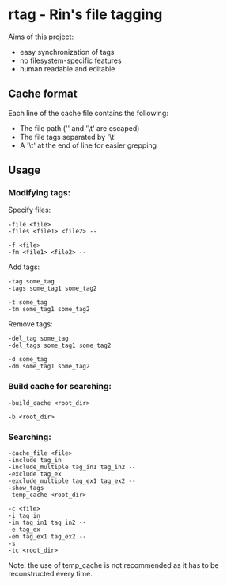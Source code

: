 # rtag - Rin's file tagging

Aims of this project:
- easy synchronization of tags
- no filesystem-specific features
- human readable and editable

## Cache format

Each line of the cache file contains the following:

- The file path ('\' and '\t' are escaped)
- The file tags separated by '\t'
- A '\t' at the end of line for easier grepping

## Usage

### Modifying tags:

Specify files:

```
-file <file>
-files <file1> <file2> --

-f <file>
-fm <file1> <file2> --
```

Add tags:

```
-tag some_tag
-tags some_tag1 some_tag2

-t some_tag
-tm some_tag1 some_tag2
```

Remove tags:

```
-del_tag some_tag
-del_tags some_tag1 some_tag2

-d some_tag
-dm some_tag1 some_tag2
```

### Build cache for searching:

```
-build_cache <root_dir>

-b <root_dir>
```

### Searching:

```
-cache_file <file>
-include tag_in
-include_multiple tag_in1 tag_in2 --
-exclude tag_ex
-exclude_multiple tag_ex1 tag_ex2 --
-show_tags
-temp_cache <root_dir>

-c <file>
-i tag_in
-im tag_in1 tag_in2 --
-e tag_ex
-em tag_ex1 tag_ex2 --
-s
-tc <root_dir>
```

Note: the use of temp_cache is not recommended as it has to be reconstructed every time.
